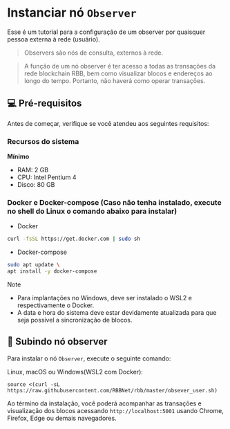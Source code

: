 # Instanciar nó `Observer`

Esse é um tutorial para a configuração de um observer por quaisquer pessoa externa à rede (usuário).

> Observers são nós de consulta, externos à rede.

> A função de um nó observer é ter acesso a todas as transações da rede blockchain RBB, bem como visualizar blocos e endereços ao longo do tempo. Portanto, não haverá como operar transações.

## 💻 Pré-requisitos

Antes de começar, verifique se você atendeu aos seguintes requisitos:

### Recursos do sistema

**Mínimo**
- RAM: 2 GB
- CPU: Intel Pentium 4
- Disco: 80 GB

### Docker e Docker-compose (Caso não tenha instalado, execute no shell do Linux o comando abaixo para instalar)
- Docker
```bash
curl -fsSL https://get.docker.com | sudo sh
```

- Docker-compose
```bash
sudo apt update \
apt install -y docker-compose
```

> [!NOTE]
> - Para implantações no Windows, deve ser instalado o WSL2 e respectivamente o Docker.
> - A data e hora do sistema deve estar devidamente atualizada para que seja possível a sincronização de blocos.

## 🚀 Subindo nó observer

Para instalar o nó `Observer`, execute o seguinte comando:

Linux, macOS ou Windows(WSL2 com Docker):

```
source <(curl -sL https://raw.githubusercontent.com/RBBNet/rbb/master/obsever_user.sh)

```

Ao término da instalação, você poderá acompanhar as transações e visualização dos blocos acessando `http://localhost:5001` usando Chrome, Firefox, Edge ou demais navegadores.
